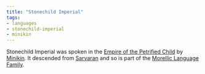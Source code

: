 ```yaml
---
title: "Stonechild Imperial"
tags:
- languages
- stonechild-imperial
- minikin
---
```

Stonechild Imperial was spoken in the [Empire of the Petrified Child](cultures/morellic/stonechild-empire/empire-of-the-petrified-child.md) by [Minikin](fauna/2nd%20realm/minikin/minikin.md). It descended from [Sarvaran](languages/morello-rudhiric/morellic/sarvaran/sarvaran.md) and so is part of the [Morellic Language Family](languages/morellic/morellic-family.md).